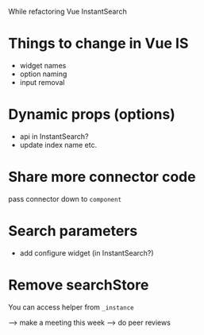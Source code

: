 While refactoring Vue InstantSearch

# Things to change in Vue IS
- widget names
- option naming
- input removal

# Dynamic props (options)
- api in InstantSearch?
- update index name etc.

# Share more connector code
pass connector down to `component`

# Search parameters
- add configure widget (in InstantSearch?)

# Remove searchStore
You can access helper from `_instance`

--> make a meeting this week
--> do peer reviews
